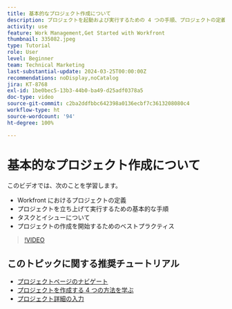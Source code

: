 ```yaml
---
title: 基本的なプロジェクト作成について
description: プロジェクトを起動および実行するための 4 つの手順、プロジェクトの定義、およびプロジェクトを作成する 3 つの最も一般的な方法について説明します。
activity: use
feature: Work Management,Get Started with Workfront
thumbnail: 335082.jpeg
type: Tutorial
role: User
level: Beginner
team: Technical Marketing
last-substantial-update: 2024-03-25T00:00:00Z
recommendations: noDisplay,noCatalog
jira: KT-8768
exl-id: 1be0bec5-13b3-44b0-ba49-d25adf0378a5
doc-type: video
source-git-commit: c2ba2ddfbbc642398a0136ecbf7c3613208080c4
workflow-type: ht
source-wordcount: '94'
ht-degree: 100%

---
```


# 基本的なプロジェクト作成について

このビデオでは、次のことを学習します。

* Workfront におけるプロジェクトの定義
* プロジェクトを立ち上げて実行するための基本的な手順
* タスクとイシューについて
* プロジェクトの作成を開始するためのベストプラクティス

>[!VIDEO](https://video.tv.adobe.com/v/335082/?quality=12&learn=on)

## このトピックに関する推奨チュートリアル

* [プロジェクトページのナビゲート](https://experienceleague.adobe.com/ja/docs/workfront-learn/tutorials-workfront/manage-work/projects/navigate-the-project-page)
* [プロジェクトを作成する 4 つの方法を学ぶ](https://experienceleague.adobe.com/ja/docs/workfront-learn/tutorials-workfront/manage-work/projects/understand-other-ways-to-create-projects)
* [プロジェクト詳細の入力](https://experienceleague.adobe.com/ja/docs/workfront-learn/tutorials-workfront/manage-work/projects/fill-in-the-project-details)



